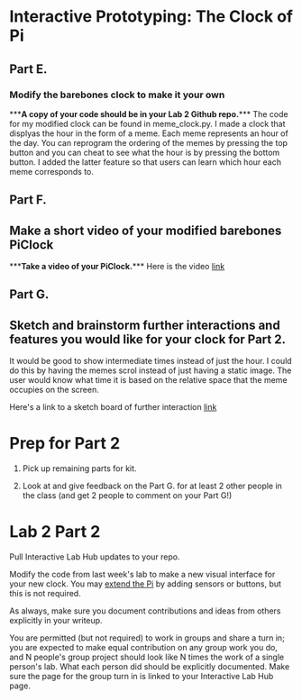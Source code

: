 # Interactive Prototyping: The Clock of Pi

## Part E.
### Modify the barebones clock to make it your own


\*\*\***A copy of your code should be in your Lab 2 Github repo.**\*\*\*
The code for my modified clock can be found in meme_clock.py. I made a clock that displyas the hour in the form of a meme. Each meme represents an hour of the day. You can reprogram the ordering of the memes by pressing the top button and you can cheat to see what the hour is by pressing the bottom button. I added the latter feature so that users can learn which hour each meme corresponds to. 


## Part F. 
## Make a short video of your modified barebones PiClock

\*\*\***Take a video of your PiClock.**\*\*\*
Here is the video [link](https://drive.google.com/file/d/1uET-HvDx4ghBFBYqeX8aqr4EhjqSRc3t/view?usp=sharing)


## Part G. 
## Sketch and brainstorm further interactions and features you would like for your clock for Part 2.

It would be good to show intermediate times instead of just the hour. I could do this by having the memes scrol instead of just having a static image. The user would know what time it is based on the relative space that the meme occupies on the screen. 

Here's a link to a sketch board of further interaction [link](https://drive.google.com/file/d/1N9YyW0fWrmnGxjX_1b4EfSkK9i0AjRMe/view?usp=sharing)

# Prep for Part 2

1. Pick up remaining parts for kit.

2. Look at and give feedback on the Part G. for at least 2 other people in the class (and get 2 people to comment on your Part G!)

# Lab 2 Part 2

Pull Interactive Lab Hub updates to your repo.

Modify the code from last week's lab to make a new visual interface for your new clock. You may [extend the Pi](Extending%20the%20Pi.md) by adding sensors or buttons, but this is not required.

As always, make sure you document contributions and ideas from others explicitly in your writeup.

You are permitted (but not required) to work in groups and share a turn in; you are expected to make equal contribution on any group work you do, and N people's group project should look like N times the work of a single person's lab. What each person did should be explicitly documented. Make sure the page for the group turn in is linked to your Interactive Lab Hub page. 


